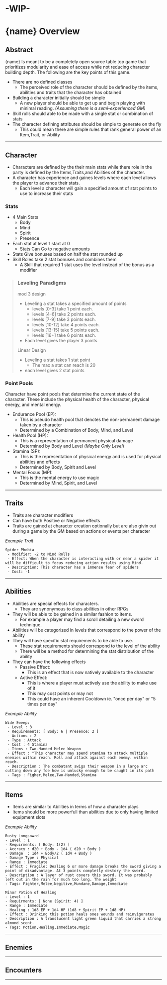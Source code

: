 # -WIP-
# {name} Overview
## Abstract
{name} Is meant to be a completely open source table top game that prioritizes modularity and ease of access while not reducing character building depth. The following are the key points of this game.
* There are no defined classes
    * The perceived role of the character should be defined by the items, abilities and traits that the character has obtained
* Building a character initially should be simple
    * A new player should be able to get up and begin playing with minimal reading. *(Assuming there is a semi-experienced GM)*
* Skill rolls should able to be made with a single stat or combination of stats
* The character defining attributes should be simple to generate on the fly
    * This could mean there are simple rules that rank general power of an Item,Trait, or Ability

---

## Character
* Characters are defined by the their main stats while there role in the party is defined by the Items,Traits,and Abilities of the character. 
* A character has experience and gaines levels where each level allows the player to advance their stats. 
    * Each level a character will gain a specified amount of stat points to use to increase their stats 

### **Stats**
* 4 Main Stats
    * Body
    * Mind
    * Spirit
    * Presence
* Each stat at level 1 start at 0
    * Stats Can Go to negative amounts
* Stats Give bonuses based on half the stat rounded up
* Skill Roles take 2 stat bonuses and combines them
    * A Skill that required 1 stat uses the level instead of the bonus as a modifier

>### **Leveling Paradigms**
>mod 3 design 
>* Leveling a stat takes a specified amount of points
>    * levels [0-3] take 1 point each.
>    * levels [4-6] take 2 points each.
>    * levels [7-9] take 3 points each.
>    * levels [10-12] take 4 points each.
>    * levels [13-15] take 5 points each.
>    * levels [16+] take 6 points each.
>* Each level gives the player 3 points
>
>Linear Design
>* Leveling a stat takes 1 stat point
>    * The max a stat can reach is 20
>* each level gives 2 stat points

### **Point Pools**
Character have point pools that determine the current state of the character. These include the physical health of the character, physical energy, and mental energy.
* Endurance Pool (EP):
  * This is pseudo health pool that denotes the non-permanent damage taken by a character 
  * Determined by a Combination of Body, Mind, and Level
* Health Pool (HP):
  * This is a representation of permanent physical damage
  * Determined by Body and Level (*Maybe Only Level*)
* Stamina (SP):
  * This is the representation of physical energy and is used for physical abilities and effects
  * Determined by Body, Spirit and Level
* Mental Focus (MP):
  * This is the mental energy to use magic
  * Determined by Mind, Spirit, and Level


---

## Traits
* Traits are character modifiers 
* Can have both Positive or Negative effects
* Traits are gained at character creation optionally but are also givin out during a game by the GM based on actions or events per character

*Example Trait*

    Spider Phobia
     - Modifier: -2 to Mind Rolls 
     - Effect: When the character is interacting with or near a spider it will be difficult to focus reducing action results using Mind. 
     - Description: This character has a immense fear of spiders
     - Cost: -1

---

## Abilities
* Abilities are special effects for characters.
  * They are synonymous to class abilities in other RPGs
* They will be able to be gained in a similar fashion to items.
  * For example a player may find a scroll detailing a new sword technique.
* Abilities will be categorized in levels that correspond to the power of the ability
* They will have specific stat requirements to be able to use.
  * These stat requirements should correspond to the level of the ability
  * There will be a method for determining the stat distribution of the ability
* They can have the following effects
  * Passive Effect:
    * This is an effect that is now natively available to the character
  * Active Effect:
    * This is where a player must actively use the ability to make use of it
    * This may cost points or may not
    * This could have an inherent Cooldown ie. "once per day" or "5 times per day"

*Example Ability*
    
    Wide Sweep:
     - Level : 3
     - Requirements: [ Body: 6 | Presence: 2 ]
     - Actions : 2 
     - Type : Attack
     - Cost : 4 Stamina
     - Items : Two-Handed Melee Weapon
     - Effect : "This character may spend stamina to attack multiple enemies within reach. Roll and attack against each enemy. within reach. 
     - Description : The combatant swigs their weapon in a large arc cutting down any foe how is unlucky enough to be caught in its path
     - Tags : Figher,Melee,Two-Handed,Stamina

---

## Items

* Items are similar to Abilities in terms of how a character plays
* Items should be more powerfull than abilities due to only having limited equipment slots

*Example Ability* 

    Rusty Longsowrd
    - Level : 1
    - Requirments: [ Body: 1(2) ]
    - Accracy : d20 + Body - 1d4 ( d20 + Body )
    - Damage  : 1d4 + Body/2 ( 1d4 + Body )
    - Damage Type : Physical
    - Range : Immediate
    - Effect : Fragile: Dealing 6 or more damage breaks the sword giving a point of disadvantage. At 3 points completly destory the sword.
    - Description : A layer of rust covers this sword. It was probably left out in the rain for much too long. The weight
    - Tags: Fighter,Melee,Negitive,Mundane,Damage,Immediate
>
    Minor Potion of Healing
    - Level : 1
    - Requirments: [ None (Spirit: 4) ]
    - Range : Immediate
    - Healing : 1d8 EP + 1d4 HP (1d8 + Spirit EP + 1d8 HP)
    - Effect : Drinking this potion heals ones wounds and reinvigorates 
    - Description : A translucent light green liquid that carries a strong almond scent. 
    - Tags: Potion,Healing,Immediate,Magic

---

## Enemies

---

## Encounters

---